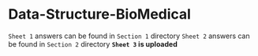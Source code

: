 # Data-Structure-BioMedical

`Sheet 1` answers can be found in `Section 1` directory
`Sheet 2` answers can be found in `Section 2` directory
**`Sheet 3` is uploaded**

